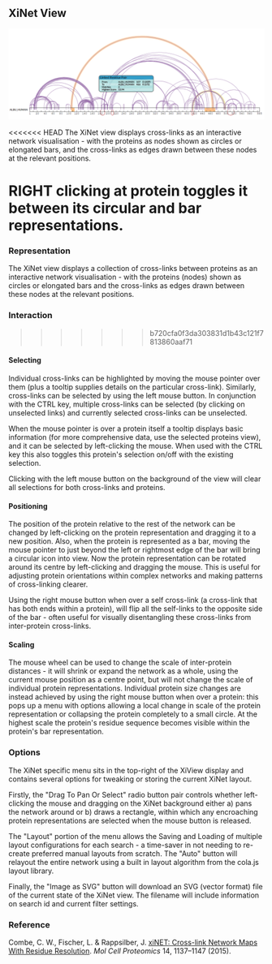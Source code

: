 ## XiNet View ##

![Xi Net](../../img/xinet.png)

<<<<<<< HEAD
The XiNet view displays cross-links as an interactive network visualisation - with the proteins as nodes shown as circles or elongated bars, and the cross-links as edges drawn between these nodes at the relevant positions.

RIGHT clicking at protein toggles it between its circular and bar representations.
=======
### Representation ###

The XiNet view displays a collection of cross-links between proteins as an interactive network visualisation - with the proteins (nodes) shown as circles or elongated bars and the cross-links as edges drawn between these nodes at the relevant positions.

### Interaction ###
>>>>>>> b720cfa0f3da303831d1b43c121f7813860aaf71

#### Selecting ####

Individual cross-links can be highlighted by moving the mouse pointer over them (plus a tooltip supplies details on the particular cross-link). Similarly, cross-links can be selected by using the left mouse button. In conjunction with the CTRL key, multiple cross-links can be selected (by clicking on unselected links) and currently selected cross-links can be unselected.

When the mouse pointer is over a protein itself a tooltip displays basic information (for more comprehensive data, use the selected proteins view), and it can be selected by left-clicking the mouse. When used with the CTRL key this also toggles this protein's selection on/off with the existing selection.

Clicking with the left mouse button on the background of the view will clear all selections for both cross-links and proteins.

#### Positioning ####

The position of the protein relative to the rest of the network can be changed by left-clicking on the protein representation and dragging it to a new position. Also, when the protein is represented as a bar, moving the mouse pointer to just beyond the left or rightmost edge of the bar will bring a circular icon into view. Now the protein representation can be rotated around its centre by left-clicking and dragging the mouse. This is useful for adjusting protein orientations within complex networks and making patterns of cross-linking clearer.

Using the right mouse button when over a self cross-link (a cross-link that has both ends within a protein), will flip all the self-links to the opposite side of the bar - often useful for visually disentangling these cross-links from inter-protein cross-links.

#### Scaling ####

The mouse wheel can be used to change the scale of inter-protein distances - it will shrink or expand the network as a whole, using the current mouse position as a centre point, but will not change the scale of individual protein representations. Individual protein size changes are instead achieved by using the right mouse button when over a protein: this pops up a menu with options allowing a local change in scale of the protein representation or collapsing the protein completely to a small circle. At the highest scale the protein's residue sequence becomes visible within the protein's bar representation.


### Options ###

The XiNet specific menu sits in the top-right of the XiView display and contains several options for tweaking or storing the current XiNet layout.

Firstly, the "Drag To Pan Or Select" radio button pair controls whether left-clicking the mouse and dragging on the XiNet background either a) pans the network around or b) draws a rectangle, within which any encroaching protein representations are selected when the mouse button is released.

The "Layout" portion of the menu allows the Saving and Loading of multiple layout configurations for each search - a time-saver in not needing to re-create preferred manual layouts from scratch. The "Auto" button will relayout the entire network using a built in layout algorithm from the cola.js layout library.

Finally, the "Image as SVG" button will download an SVG (vector format) file of the current state of the XiNet view. The filename will include information on search id and current filter settings.


### Reference ###

Combe, C. W., Fischer, L. & Rappsilber, J. [xiNET: Cross-link Network Maps With Residue Resolution](https://doi.org/10.1074/mcp.O114.042259 "DOI Link"). *Mol Cell Proteomics* 14, 1137–1147 (2015).

